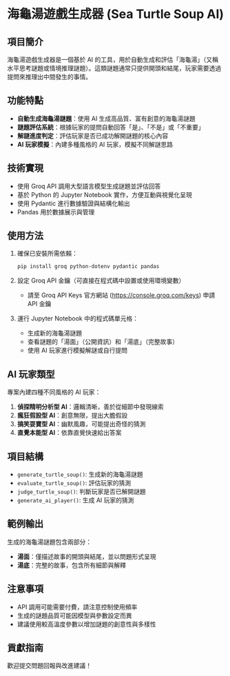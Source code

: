 # 海龜湯遊戲生成器 (Sea Turtle Soup AI)

## 項目簡介

海龜湯遊戲生成器是一個基於 AI 的工具，用於自動生成和評估「海龜湯」（又稱水平思考謎題或情境推理謎題）。這類謎題通常只提供開頭和結尾，玩家需要透過提問來推理出中間發生的事情。

## 功能特點

- **自動生成海龜湯謎題**：使用 AI 生成高品質、富有創意的海龜湯謎題
- **謎題評估系統**：根據玩家的提問自動回答「是」、「不是」或「不重要」
- **解謎進度判定**：評估玩家是否已成功解開謎題的核心內容
- **AI 玩家模擬**：內建多種風格的 AI 玩家，模擬不同解謎思路

## 技術實現

- 使用 Groq API 調用大型語言模型生成謎題並評估回答
- 基於 Python 的 Jupyter Notebook 實作，方便互動與視覺化呈現
- 使用 Pydantic 進行數據驗證與結構化輸出
- Pandas 用於數據展示與管理

## 使用方法

1. 確保已安裝所需依賴：

   ```bash
   pip install groq python-dotenv pydantic pandas
   ```

2. 設定 Groq API 金鑰（可直接在程式碼中設置或使用環境變數）

   - 請至 Groq API Keys 官方網站 (https://console.groq.com/keys) 申請 API 金鑰

3. 運行 Jupyter Notebook 中的程式碼單元格：
   - 生成新的海龜湯謎題
   - 查看謎題的「湯面」（公開資訊）和「湯底」（完整故事）
   - 使用 AI 玩家進行模擬解謎或自行提問

## AI 玩家類型

專案內建四種不同風格的 AI 玩家：

1. **偵探精明分析型 AI**：邏輯清晰，善於從細節中發現線索
2. **瘋狂假設型 AI**：創意無限，提出大膽假設
3. **搞笑耍寶型 AI**：幽默風趣，可能提出奇怪的猜測
4. **直覺本能型 AI**：依靠直覺快速給出答案

## 項目結構

- `generate_turtle_soup()`: 生成新的海龜湯謎題
- `evaluate_turtle_soup()`: 評估玩家的猜測
- `judge_turtle_soup()`: 判斷玩家是否已解開謎題
- `generate_ai_player()`: 生成 AI 玩家的猜測

## 範例輸出

生成的海龜湯謎題包含兩部分：

- **湯面**：僅描述故事的開頭與結尾，並以問題形式呈現
- **湯底**：完整的故事，包含所有細節與解釋

## 注意事項

- API 調用可能需要付費，請注意控制使用頻率
- 生成的謎題品質可能因模型與參數設定而異
- 建議使用較高溫度參數以增加謎題的創意性與多樣性

## 貢獻指南

歡迎提交問題回報與改進建議！

